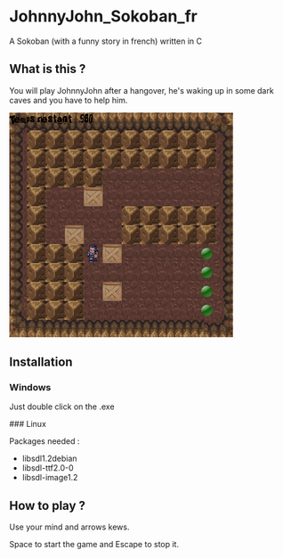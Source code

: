 # JohnnyJohn_Sokoban_fr
A Sokoban (with a funny story in french) written in C

## What is this ? 

You will play JohnnyJohn after a hangover, he's waking up in some dark caves and you have to help him. 

![JohnnyJohn](/johnnyJohn.png)

## Installation

### Windows 

Just double click on the .exe

### Linux

Packages needed : 
* libsdl1.2debian
* libsdl-ttf2.0-0
* libsdl-image1.2

## How to play ? 

Use your mind and arrows kews. 

Space to start the game and Escape to stop it. 
